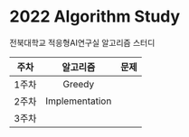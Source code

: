 # 2022 Algorithm Study
전북대학교 적응형AI연구실 알고리즘 스터디

|주차|알고리즘|문제|
|:----------:|:------------:|:--------:|
|1주차|Greedy||
|2주차|Implementation||
|3주차||
